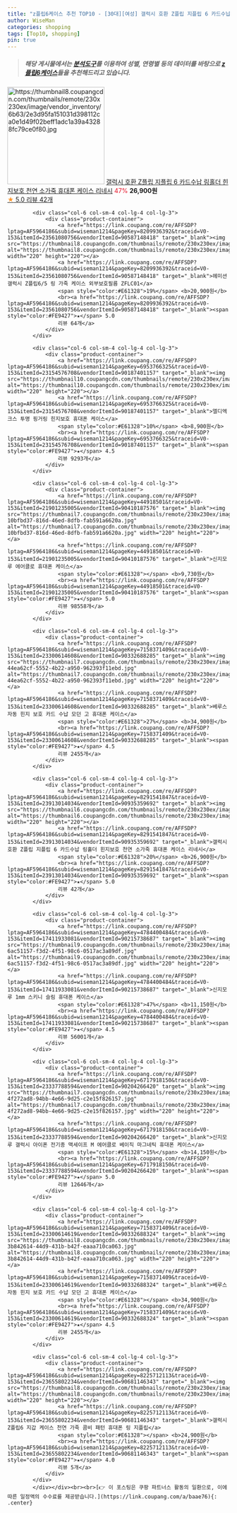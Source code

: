 ```yaml
---
title: "z플립6케이스 추천 TOP10 - [30대][여성] 갤럭시 호환 Z플립 지플립 6 카드수납 링홀더 힌지보호 천연 소가죽 휴대폰 케이스 리네시"
author: WiseMan
categories: shopping
tags: [Top10, shopping]
pin: true
---
```


> ##### 해당 게시물에서는 [**분석도구**](https://itemscout.io/)를 이용하여 **성별**, **연령별** 등의 데이터를 바탕으로 [**z플립6케이스**](https://link.coupang.com/a/baae76)들을 추천해드리고 있습니다.
<div class="container"><div class="row">
            <div class="col-6 col-sm-4 col-lg-4 col-lg-3">
                <div class="product-container">
                    <a href="https://link.coupang.com/re/AFFSDP?lptag=AF5964186&subid=wiseman1214&pageKey=8291541847&traceid=V0-153&itemId=23913014081&vendorItemId=90935359698" target="_blank"><img src="https://thumbnail8.coupangcdn.com/thumbnails/remote/230x230ex/image/vendor_inventory/6b63/2e3d95fa151031d398112ca0e1d49f02beff1adc1a39a43288fc79ce0f80.jpg" alt="https://thumbnail8.coupangcdn.com/thumbnails/remote/230x230ex/image/vendor_inventory/6b63/2e3d95fa151031d398112ca0e1d49f02beff1adc1a39a43288fc79ce0f80.jpg" width="220" height="220"></a>
                    <a href="https://link.coupang.com/re/AFFSDP?lptag=AF5964186&subid=wiseman1214&pageKey=8291541847&traceid=V0-153&itemId=23913014081&vendorItemId=90935359698" target="_blank">갤럭시 호환 Z플립 지플립 6 카드수납 링홀더 힌지보호 천연 소가죽 휴대폰 케이스 리네시</a>
                    <span style="color:#E61328">47%</span> <b>26,900원</b>
                    <br><a href="https://link.coupang.com/re/AFFSDP?lptag=AF5964186&subid=wiseman1214&pageKey=8291541847&traceid=V0-153&itemId=23913014081&vendorItemId=90935359698" target="_blank"><span style="color:#FE9427">★</span> 5.0
                    리뷰 42개</a>
                </div>
            </div>
            
            <div class="col-6 col-sm-4 col-lg-4 col-lg-3">
                <div class="product-container">
                    <a href="https://link.coupang.com/re/AFFSDP?lptag=AF5964186&subid=wiseman1214&pageKey=8209936392&traceid=V0-153&itemId=23561080756&vendorItemId=90587148418" target="_blank"><img src="https://thumbnail8.coupangcdn.com/thumbnails/remote/230x230ex/image/vendor_inventory/8fbb/323bd957329e010d8d0a4e6ea9b09001789c6efc3222b5d51c66b0b5af17.jpg" alt="https://thumbnail8.coupangcdn.com/thumbnails/remote/230x230ex/image/vendor_inventory/8fbb/323bd957329e010d8d0a4e6ea9b09001789c6efc3222b5d51c66b0b5af17.jpg" width="220" height="220"></a>
                    <a href="https://link.coupang.com/re/AFFSDP?lptag=AF5964186&subid=wiseman1214&pageKey=8209936392&traceid=V0-153&itemId=23561080756&vendorItemId=90587148418" target="_blank">헤미션 갤럭시 Z플립6/5 링 가죽 케이스 외부보호필름 ZFLC01</a>
                    <span style="color:#E61328">19%</span> <b>20,900원</b>
                    <br><a href="https://link.coupang.com/re/AFFSDP?lptag=AF5964186&subid=wiseman1214&pageKey=8209936392&traceid=V0-153&itemId=23561080756&vendorItemId=90587148418" target="_blank"><span style="color:#FE9427">★</span> 5.0
                    리뷰 64개</a>
                </div>
            </div>
            
            <div class="col-6 col-sm-4 col-lg-4 col-lg-3">
                <div class="product-container">
                    <a href="https://link.coupang.com/re/AFFSDP?lptag=AF5964186&subid=wiseman1214&pageKey=6953766325&traceid=V0-153&itemId=23154576708&vendorItemId=90187401157" target="_blank"><img src="https://thumbnail10.coupangcdn.com/thumbnails/remote/230x230ex/image/vendor_inventory/bef1/8e13e4aab6046183981ea88828c7063ad2f2a0c11efae69238770d84c917.jpg" alt="https://thumbnail10.coupangcdn.com/thumbnails/remote/230x230ex/image/vendor_inventory/bef1/8e13e4aab6046183981ea88828c7063ad2f2a0c11efae69238770d84c917.jpg" width="220" height="220"></a>
                    <a href="https://link.coupang.com/re/AFFSDP?lptag=AF5964186&subid=wiseman1214&pageKey=6953766325&traceid=V0-153&itemId=23154576708&vendorItemId=90187401157" target="_blank">엘디엑크스 투명 핑거링 힌지보호 휴대폰 케이스</a>
                    <span style="color:#E61328">10%</span> <b>8,900원</b>
                    <br><a href="https://link.coupang.com/re/AFFSDP?lptag=AF5964186&subid=wiseman1214&pageKey=6953766325&traceid=V0-153&itemId=23154576708&vendorItemId=90187401157" target="_blank"><span style="color:#FE9427">★</span> 4.5
                    리뷰 9293개</a>
                </div>
            </div>
            
            <div class="col-6 col-sm-4 col-lg-4 col-lg-3">
                <div class="product-container">
                    <a href="https://link.coupang.com/re/AFFSDP?lptag=AF5964186&subid=wiseman1214&pageKey=44918501&traceid=V0-153&itemId=21901235005&vendorItemId=90410187576" target="_blank"><img src="https://thumbnail7.coupangcdn.com/thumbnails/remote/230x230ex/image/retail/images/370939649825459-10bfbd37-816d-46ed-8dfb-fab591a6620a.jpg" alt="https://thumbnail7.coupangcdn.com/thumbnails/remote/230x230ex/image/retail/images/370939649825459-10bfbd37-816d-46ed-8dfb-fab591a6620a.jpg" width="220" height="220"></a>
                    <a href="https://link.coupang.com/re/AFFSDP?lptag=AF5964186&subid=wiseman1214&pageKey=44918501&traceid=V0-153&itemId=21901235005&vendorItemId=90410187576" target="_blank">신지모루 에어클로 휴대폰 케이스</a>
                    <span style="color:#E61328"></span> <b>9,730원</b>
                    <br><a href="https://link.coupang.com/re/AFFSDP?lptag=AF5964186&subid=wiseman1214&pageKey=44918501&traceid=V0-153&itemId=21901235005&vendorItemId=90410187576" target="_blank"><span style="color:#FE9427">★</span> 5.0
                    리뷰 98558개</a>
                </div>
            </div>
            
            <div class="col-6 col-sm-4 col-lg-4 col-lg-3">
                <div class="product-container">
                    <a href="https://link.coupang.com/re/AFFSDP?lptag=AF5964186&subid=wiseman1214&pageKey=7158371409&traceid=V0-153&itemId=23300614608&vendorItemId=90332688285" target="_blank"><img src="https://thumbnail7.coupangcdn.com/thumbnails/remote/230x230ex/image/retail/images/215384837052031-44ea62cf-5552-4b22-a950-962393f11ebd.jpg" alt="https://thumbnail7.coupangcdn.com/thumbnails/remote/230x230ex/image/retail/images/215384837052031-44ea62cf-5552-4b22-a950-962393f11ebd.jpg" width="220" height="220"></a>
                    <a href="https://link.coupang.com/re/AFFSDP?lptag=AF5964186&subid=wiseman1214&pageKey=7158371409&traceid=V0-153&itemId=23300614608&vendorItemId=90332688285" target="_blank">베루스 자동 힌지 보호 카드 수납 모던 고 휴대폰 케이스</a>
                    <span style="color:#E61328">27%</span> <b>34,900원</b>
                    <br><a href="https://link.coupang.com/re/AFFSDP?lptag=AF5964186&subid=wiseman1214&pageKey=7158371409&traceid=V0-153&itemId=23300614608&vendorItemId=90332688285" target="_blank"><span style="color:#FE9427">★</span> 4.5
                    리뷰 2455개</a>
                </div>
            </div>
            
            <div class="col-6 col-sm-4 col-lg-4 col-lg-3">
                <div class="product-container">
                    <a href="https://link.coupang.com/re/AFFSDP?lptag=AF5964186&subid=wiseman1214&pageKey=8291541847&traceid=V0-153&itemId=23913014034&vendorItemId=90935359692" target="_blank"><img src="https://thumbnail6.coupangcdn.com/thumbnails/remote/230x230ex/image/vendor_inventory/9e24/cc531df56acec3589c1594b5d249b5424ea5aba75adec1cc41a0190b7a2d.jpg" alt="https://thumbnail6.coupangcdn.com/thumbnails/remote/230x230ex/image/vendor_inventory/9e24/cc531df56acec3589c1594b5d249b5424ea5aba75adec1cc41a0190b7a2d.jpg" width="220" height="220"></a>
                    <a href="https://link.coupang.com/re/AFFSDP?lptag=AF5964186&subid=wiseman1214&pageKey=8291541847&traceid=V0-153&itemId=23913014034&vendorItemId=90935359692" target="_blank">갤럭시 호환 Z플립 지플립 6 카드수납 링홀더 힌지보호 천연 소가죽 휴대폰 케이스 리네시</a>
                    <span style="color:#E61328">20%</span> <b>26,900원</b>
                    <br><a href="https://link.coupang.com/re/AFFSDP?lptag=AF5964186&subid=wiseman1214&pageKey=8291541847&traceid=V0-153&itemId=23913014034&vendorItemId=90935359692" target="_blank"><span style="color:#FE9427">★</span> 5.0
                    리뷰 42개</a>
                </div>
            </div>
            
            <div class="col-6 col-sm-4 col-lg-4 col-lg-3">
                <div class="product-container">
                    <a href="https://link.coupang.com/re/AFFSDP?lptag=AF5964186&subid=wiseman1214&pageKey=4784400484&traceid=V0-153&itemId=17411933081&vendorItemId=90215738687" target="_blank"><img src="https://thumbnail9.coupangcdn.com/thumbnails/remote/230x230ex/image/retail/images/370938432521655-6ac51157-f3d2-4f51-98c6-0517ac3a89df.jpg" alt="https://thumbnail9.coupangcdn.com/thumbnails/remote/230x230ex/image/retail/images/370938432521655-6ac51157-f3d2-4f51-98c6-0517ac3a89df.jpg" width="220" height="220"></a>
                    <a href="https://link.coupang.com/re/AFFSDP?lptag=AF5964186&subid=wiseman1214&pageKey=4784400484&traceid=V0-153&itemId=17411933081&vendorItemId=90215738687" target="_blank">신지모루 1mm 스키니 슬림 휴대폰 케이스</a>
                    <span style="color:#E61328">47%</span> <b>11,150원</b>
                    <br><a href="https://link.coupang.com/re/AFFSDP?lptag=AF5964186&subid=wiseman1214&pageKey=4784400484&traceid=V0-153&itemId=17411933081&vendorItemId=90215738687" target="_blank"><span style="color:#FE9427">★</span> 4.5
                    리뷰 56001개</a>
                </div>
            </div>
            
            <div class="col-6 col-sm-4 col-lg-4 col-lg-3">
                <div class="product-container">
                    <a href="https://link.coupang.com/re/AFFSDP?lptag=AF5964186&subid=wiseman1214&pageKey=6717918150&traceid=V0-153&itemId=23337788594&vendorItemId=90204266420" target="_blank"><img src="https://thumbnail7.coupangcdn.com/thumbnails/remote/230x230ex/image/retail/images/370938627720850-4f272ad8-94bb-4e66-9d25-c2e15f826157.jpg" alt="https://thumbnail7.coupangcdn.com/thumbnails/remote/230x230ex/image/retail/images/370938627720850-4f272ad8-94bb-4e66-9d25-c2e15f826157.jpg" width="220" height="220"></a>
                    <a href="https://link.coupang.com/re/AFFSDP?lptag=AF5964186&subid=wiseman1214&pageKey=6717918150&traceid=V0-153&itemId=23337788594&vendorItemId=90204266420" target="_blank">신지모루 갤럭시 아이폰 전기종 맥세이프 M 에어클로 베이직 마그네틱 휴대폰 케이스</a>
                    <span style="color:#E61328">15%</span> <b>14,150원</b>
                    <br><a href="https://link.coupang.com/re/AFFSDP?lptag=AF5964186&subid=wiseman1214&pageKey=6717918150&traceid=V0-153&itemId=23337788594&vendorItemId=90204266420" target="_blank"><span style="color:#FE9427">★</span> 5.0
                    리뷰 12646개</a>
                </div>
            </div>
            
            <div class="col-6 col-sm-4 col-lg-4 col-lg-3">
                <div class="product-container">
                    <a href="https://link.coupang.com/re/AFFSDP?lptag=AF5964186&subid=wiseman1214&pageKey=7158371409&traceid=V0-153&itemId=23300614619&vendorItemId=90332688324" target="_blank"><img src="https://thumbnail8.coupangcdn.com/thumbnails/remote/230x230ex/image/retail/images/200811456287484-3b842614-44d9-431b-b42f-eaaa710ca063.jpg" alt="https://thumbnail8.coupangcdn.com/thumbnails/remote/230x230ex/image/retail/images/200811456287484-3b842614-44d9-431b-b42f-eaaa710ca063.jpg" width="220" height="220"></a>
                    <a href="https://link.coupang.com/re/AFFSDP?lptag=AF5964186&subid=wiseman1214&pageKey=7158371409&traceid=V0-153&itemId=23300614619&vendorItemId=90332688324" target="_blank">베루스 자동 힌지 보호 카드 수납 모던 고 휴대폰 케이스</a>
                    <span style="color:#E61328"></span> <b>34,900원</b>
                    <br><a href="https://link.coupang.com/re/AFFSDP?lptag=AF5964186&subid=wiseman1214&pageKey=7158371409&traceid=V0-153&itemId=23300614619&vendorItemId=90332688324" target="_blank"><span style="color:#FE9427">★</span> 4.5
                    리뷰 2455개</a>
                </div>
            </div>
            
            <div class="col-6 col-sm-4 col-lg-4 col-lg-3">
                <div class="product-container">
                    <a href="https://link.coupang.com/re/AFFSDP?lptag=AF5964186&subid=wiseman1214&pageKey=8225712113&traceid=V0-153&itemId=23655802234&vendorItemId=90681146343" target="_blank"><img src="https://thumbnail8.coupangcdn.com/thumbnails/remote/230x230ex/image/vendor_inventory/a116/7bafe0506dac94eb79e69d723178b89741e3f033b4775cc7c6a80f8c085d.jpg" alt="https://thumbnail8.coupangcdn.com/thumbnails/remote/230x230ex/image/vendor_inventory/a116/7bafe0506dac94eb79e69d723178b89741e3f033b4775cc7c6a80f8c085d.jpg" width="220" height="220"></a>
                    <a href="https://link.coupang.com/re/AFFSDP?lptag=AF5964186&subid=wiseman1214&pageKey=8225712113&traceid=V0-153&itemId=23655802234&vendorItemId=90681146343" target="_blank">갤럭시 Z플립6 지갑 케이스 천연 가죽 콤비 패턴 휴대폰 링 지플립</a>
                    <span style="color:#E61328"></span> <b>24,900원</b>
                    <br><a href="https://link.coupang.com/re/AFFSDP?lptag=AF5964186&subid=wiseman1214&pageKey=8225712113&traceid=V0-153&itemId=23655802234&vendorItemId=90681146343" target="_blank"><span style="color:#FE9427">★</span> 4.0
                    리뷰 5개</a>
                </div>
            </div>
            </div></div><br><br>[👉 이 포스팅은 쿠팡 파트너스 활동의 일환으로, 이에 따른 일정액의 수수료를 제공받습니다.](https://link.coupang.com/a/baae76){: .center}